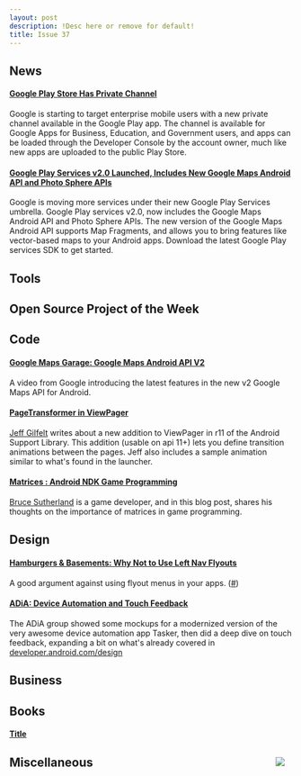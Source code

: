```yaml
---
layout: post
description: !Desc here or remove for default!
title: Issue 37
---
```

## News

#### [Google Play Store Has Private Channel](http://www.androidpolice.com/2012/12/04/google-introduces-the-play-store-private-channel-gives-google-apps-users-an-easy-way-to-securely-and-privately-distribute-internal-apps/)
Google is starting to target enterprise mobile users with a new private channel available in the Google Play app. The channel is available for Google Apps for Business, Education, and Government users, and apps can be loaded through the Developer Console by the account owner, much like new apps are uploaded to the public Play Store.

#### [Google Play Services v2.0 Launched, Includes New Google Maps Android API and Photo Sphere APIs](http://android-developers.blogspot.com/2012/12/new-google-maps-android-api-now-part-of.html)
Google is moving more services under their new Google Play Services umbrella. Google Play services v2.0, now includes the Google Maps Android API and Photo Sphere APIs. The new version of the Google Maps Android API supports Map Fragments, and allows you to bring features like vector-based maps to your Android apps. Download the latest Google Play services SDK to get started.

## Tools

## Open Source Project of the Week

## Code

#### [Google Maps Garage: Google Maps Android API V2](http://www.youtube.com/watch?v=NXwh0h08AkQ)
A video from Google introducing the latest features in the new v2 Google Maps API for Android.

#### [PageTransformer in ViewPager](https://plus.google.com/104992412719307414985/posts/3irjw3U9F7N)
[Jeff Gilfelt](https://plus.google.com/104992412719307414985) writes about a new addition to ViewPager in r11 of the Android Support Library. This addition (usable on api 11+) lets you define transition animations between the pages. Jeff also includes a sample animation similar to what's found in the launcher.

#### [Matrices : Android NDK Game Programming](http://brucesutherland.blogspot.com/2012/12/android-ndk-game-programming-matrices.html)
[Bruce Sutherland](https://plus.google.com/110915631735542360010) is a game developer, and in this blog post, shares his thoughts on the importance of matrices in game programming.

## Design

#### [Hamburgers & Basements: Why Not to Use Left Nav Flyouts](http://jxnblk.tumblr.com/post/36218805036/hamburgers-basements-why-not-to-use-left-nav-flyouts)
A good argument against using flyout menus in your apps. ([#](https://plus.google.com/101948439228765005787/posts/91WtyxonGUf))

#### [ADiA: Device Automation and Touch Feedback](https://plus.google.com/113735310430199015092/posts/DRgP74CrqrJ)
The ADiA group showed some mockups for a modernized version of the very awesome device automation app Tasker, then did a deep dive on touch feedback, expanding a bit on what's already covered in [developer.android.com/design](developer.android.com/design)

## Business

## Books

#### [Title](Link)
<img src="url" style="float: right; margin: 1em;" /> 


## Miscellaneous


